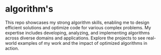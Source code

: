 # algorithm's
This repo showcases my strong algorithm skills, enabling me to design efficient solutions and optimize code for various complex problems. My expertise includes developing, analyzing, and implementing algorithms across diverse domains and applications. Explore the projects to see real-world examples of my work and the impact of optimized algorithms in action.